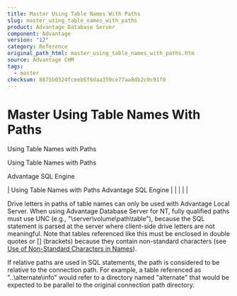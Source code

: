 ```yaml
---
title: Master Using Table Names With Paths
slug: master_using_table_names_with_paths
product: Advantage Database Server
component: Advantage
version: "12"
category: Reference
original_path_html: master_using_table_names_with_paths.htm
source: Advantage CHM
tags:
  - master
checksum: 8875b0324fceeb5f6daa359ce77aa8db2c0c91f0
---
```


# Master Using Table Names With Paths

Using Table Names with Paths

Using Table Names with Paths

Advantage SQL Engine

| Using Table Names with Paths  Advantage SQL Engine |  |  |  |  |

Drive letters in paths of table names can only be used with Advantage Local Server. When using Advantage Database Server for NT, fully qualified paths must use UNC (e.g., "\\server\volume\path\table"), because the SQL statement is parsed at the server where client-side drive letters are not meaningful. Note that tables referenced like this must be enclosed in double quotes or [] (brackets) because they contain non-standard characters (see [Use of Non-Standard Characters in Names](master_use_of_non_standard_characters_in_names.md)).

If relative paths are used in SQL statements, the path is considered to be relative to the connection path. For example, a table referenced as "..\alternate\info" would refer to a directory named "alternate" that would be expected to be parallel to the original connection path directory.
